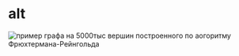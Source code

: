 # alt
![пример графа на 5000тыс вершин построенного по аогоритму Фрюхтермана-Рейнгольда](image/pr.png)
